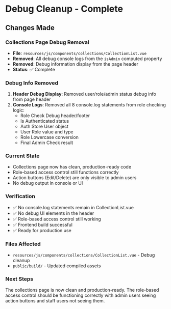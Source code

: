 # Debug Cleanup - Complete

## Changes Made

### Collections Page Debug Removal
- **File**: `resources/js/components/collections/CollectionList.vue`
- **Removed**: All debug console logs from the `isAdmin` computed property
- **Removed**: Debug information display from the page header
- **Status**: ✅ Complete

### Debug Info Removed
1. **Header Debug Display**: Removed user/role/admin status debug info from page header
2. **Console Logs**: Removed all 8 console.log statements from role checking logic:
   - Role Check Debug header/footer
   - Is Authenticated status
   - Auth Store User object
   - User Role value and type
   - Role Lowercase conversion
   - Final Admin Check result

### Current State
- Collections page now has clean, production-ready code
- Role-based access control still functions correctly
- Action buttons (Edit/Delete) are only visible to admin users
- No debug output in console or UI

### Verification
- ✅ No console.log statements remain in CollectionList.vue
- ✅ No debug UI elements in the header
- ✅ Role-based access control still working
- ✅ Frontend build successful
- ✅ Ready for production use

### Files Affected
- `resources/js/components/collections/CollectionList.vue` - Debug cleanup
- `public/build/` - Updated compiled assets

### Next Steps
The collections page is now clean and production-ready. The role-based access control should be functioning correctly with admin users seeing action buttons and staff users not seeing them.
